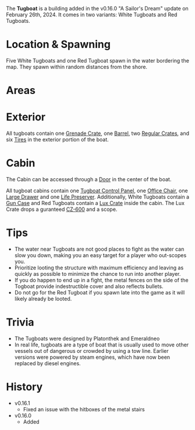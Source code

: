 The **Tugboat** is a building added in the v0.16.0 "A Sailor's Dream" update on February 26th, 2024. It comes in two variants: White Tugboats and Red Tugboats.

# Location & Spawning

Five White Tugboats and one Red Tugboat spawn in the water bordering the map. They spawn within random distances from the shore. 

# Areas

# Exterior

All tugboats contain one [Grenade Crate](/obstacles/grenade_crate), one [Barrel](/obstacles/barrel), two [Regular Crates](/obstacles/crates), and six [Tires](/obstacles/tire) in the exterior portion of the boat.

# Cabin

The Cabin can be accessed through a [Door](/obstacles/doors) in the center of the boat.

All tugboat cabins contain one [Tugboat Control Panel](/obstacles/tugboat_control_panel), one [Office Chair](/obstacles/office_chair), one [Large Drawer](/obstacles/drawers) and one [Life Preserver](/obstacles/life_preserver). Additionally, White Tugboats contain a [Gun Case](/obstacles/gun_case) and Red Tugboats contain a [Lux Crate](/obstacles/lux_crate) inside the cabin. The Lux Crate drops a guranteed [CZ-600](/weapons/guns/cz600) and a scope.

# Tips

- The water near Tugboats are not good places to fight as the water can slow you down, making you an easy target for a player who out-scopes you. 
- Prioritize looting the structure with maximum efficiency and leaving as quickly as possible to minimize the chance to run into another player.
- If you do happen to end up in a fight, the metal fences on the side of the Togboat provide indestructible cover and also reflects bullets.
- Do not go for the Red Tugboat if you spawn late into the game as it will likely already be looted.

# Trivia

- The Tugboats were designed by Platonthek and Emeraldneo
- In real life, tugboats are a type of boat that is usually used to move other vessels out of dangerous or crowded by using a tow line. Earlier versions were powered by steam engines, which have now been replaced by diesel engines.

# History

- v0.16.1
  - Fixed an issue with the hitboxes of the metal stairs
- v0.16.0
  - Added

